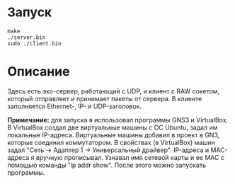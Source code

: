 # Запуск
```
make
./server.bin
sudo ./client.bin
```

# Описание
Здесь есть эхо-сервер, работающий с UDP, и клиент с RAW сокетом, который отправляет и принимает пакеты от сервера. В клиенте заполняется Ethernet-, IP- и UDP-заголовок.

**Примечание:** для запуска я использовал программы GNS3 и VirtualBox. В VirtualBox создал две виртуальные машины с ОС Ubuntu, задал им локальные IP-адреса. Виртуальные машины добавил в проект в GN3, которые соединил коммутатором. В свойствах (в VirtualBox) машин задал "Сеть -> Адаптер 1 -> Универсальный драйвер". IP-адреса и MAC-адреса я вручную прописывал. Узнавал имя сетевой карты и ее MAC с помощью команды "ip addr show". После этого можно запускать программы.
